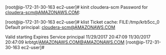 [root@ip-172-31-30-163 ec2-user]# kinit cloudera-scm
Password for cloudera-scm@AMAZONAWS.COM:


[root@ip-172-31-30-163 ec2-user]# klist
Ticket cache: FILE:/tmp/krb5cc_0
Default principal: cloudera-scm@AMAZONAWS.COM

Valid starting       Expires              Service principal
11/29/2017 20:47:09  11/30/2017 20:47:09  krbtgt/AMAZONAWS.COM@AMAZONAWS.COM
[root@ip-172-31-30-163 ec2-user]#
